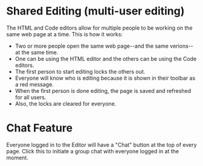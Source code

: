 # Shared Editing (multi-user editing)

The HTML and Code editors allow for multiple people to be working on the same web page at a time.  This is how it works:

* Two or more people open the same web page--and the same verions--at the same time.
* One can be using the HTML editor and the others can be using the Code editors.
* The first person to start editing locks the others out.
* Everyone will know who is editing because it is shown in their toolbar as a red message.
* When the first person is done editing, the page is saved and refreshed for all users.
* Also, the locks are cleared for everyone.

# Chat Feature

Everyone logged in to the Editor will have a "Chat" button at the top of every page.  Click this to initiate a group chat with everyone logged in at the moment.
